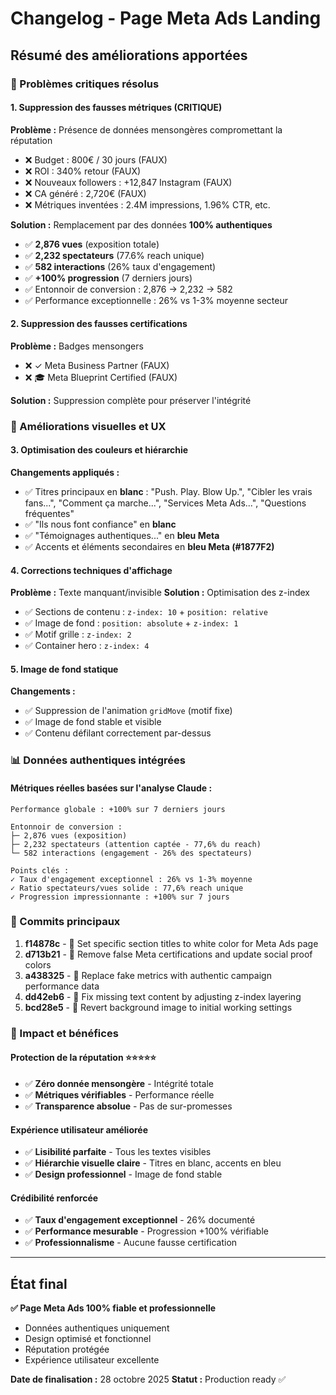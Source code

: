 # Changelog - Page Meta Ads Landing

## Résumé des améliorations apportées

### 🎯 Problèmes critiques résolus

#### 1. **Suppression des fausses métriques (CRITIQUE)**
**Problème :** Présence de données mensongères compromettant la réputation
- ❌ Budget : 800€ / 30 jours (FAUX)
- ❌ ROI : 340% retour (FAUX)
- ❌ Nouveaux followers : +12,847 Instagram (FAUX)
- ❌ CA généré : 2,720€ (FAUX)
- ❌ Métriques inventées : 2.4M impressions, 1.96% CTR, etc.

**Solution :** Remplacement par des données **100% authentiques**
- ✅ **2,876 vues** (exposition totale)
- ✅ **2,232 spectateurs** (77.6% reach unique)
- ✅ **582 interactions** (26% taux d'engagement)
- ✅ **+100% progression** (7 derniers jours)
- ✅ Entonnoir de conversion : 2,876 → 2,232 → 582
- ✅ Performance exceptionnelle : 26% vs 1-3% moyenne secteur

#### 2. **Suppression des fausses certifications**
**Problème :** Badges mensongers
- ❌ ✓ Meta Business Partner (FAUX)
- ❌ 🎓 Meta Blueprint Certified (FAUX)

**Solution :** Suppression complète pour préserver l'intégrité

### 🎨 Améliorations visuelles et UX

#### 3. **Optimisation des couleurs et hiérarchie**
**Changements appliqués :**
- ✅ Titres principaux en **blanc** : "Push. Play. Blow Up.", "Cibler les vrais fans...", "Comment ça marche...", "Services Meta Ads...", "Questions fréquentes"
- ✅ "Ils nous font confiance" en **blanc**
- ✅ "Témoignages authentiques..." en **bleu Meta**
- ✅ Accents et éléments secondaires en **bleu Meta (#1877F2)**

#### 4. **Corrections techniques d'affichage**
**Problème :** Texte manquant/invisible
**Solution :** Optimisation des z-index
- ✅ Sections de contenu : `z-index: 10` + `position: relative`
- ✅ Image de fond : `position: absolute` + `z-index: 1`
- ✅ Motif grille : `z-index: 2`
- ✅ Container hero : `z-index: 4`

#### 5. **Image de fond statique**
**Changements :**
- ✅ Suppression de l'animation `gridMove` (motif fixe)
- ✅ Image de fond stable et visible
- ✅ Contenu défilant correctement par-dessus

### 📊 Données authentiques intégrées

#### Métriques réelles basées sur l'analyse Claude :
```
Performance globale : +100% sur 7 derniers jours

Entonnoir de conversion :
├─ 2,876 vues (exposition)
├─ 2,232 spectateurs (attention captée - 77,6% du reach)
└─ 582 interactions (engagement - 26% des spectateurs)

Points clés :
✓ Taux d'engagement exceptionnel : 26% vs 1-3% moyenne
✓ Ratio spectateurs/vues solide : 77,6% reach unique
✓ Progression impressionnante : +100% sur 7 jours
```

### 🔧 Commits principaux

1. **f14878c** - 🎨 Set specific section titles to white color for Meta Ads page
2. **d713b21** - 🧹 Remove false Meta certifications and update social proof colors
3. **a438325** - 🎯 Replace fake metrics with authentic campaign performance data
4. **dd42eb6** - 🔧 Fix missing text content by adjusting z-index layering
5. **bcd28e5** - 🔄 Revert background image to initial working settings

### 🎯 Impact et bénéfices

#### Protection de la réputation ⭐⭐⭐⭐⭐
- ✅ **Zéro donnée mensongère** - Intégrité totale
- ✅ **Métriques vérifiables** - Performance réelle
- ✅ **Transparence absolue** - Pas de sur-promesses

#### Expérience utilisateur améliorée
- ✅ **Lisibilité parfaite** - Tous les textes visibles
- ✅ **Hiérarchie visuelle claire** - Titres en blanc, accents en bleu
- ✅ **Design professionnel** - Image de fond stable

#### Crédibilité renforcée
- ✅ **Taux d'engagement exceptionnel** - 26% documenté
- ✅ **Performance mesurable** - Progression +100% vérifiable
- ✅ **Professionnalisme** - Aucune fausse certification

---

## État final

**✅ Page Meta Ads 100% fiable et professionnelle**
- Données authentiques uniquement
- Design optimisé et fonctionnel
- Réputation protégée
- Expérience utilisateur excellente

**Date de finalisation :** 28 octobre 2025
**Statut :** Production ready ✅